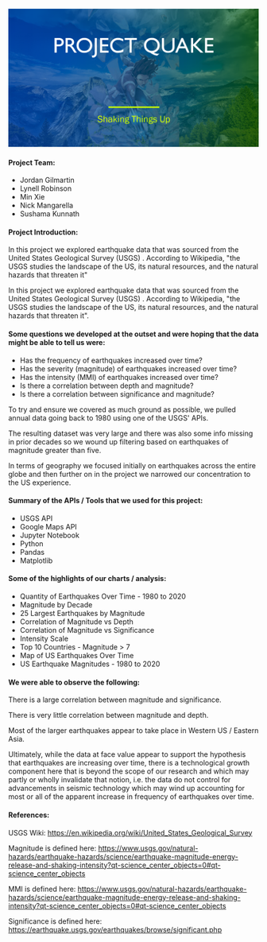 ![Quake Slide](images/QuakeSlide.png)

#### Project Team:

- Jordan Gilmartin
- Lynell Robinson
- Min Xie
- Nick Mangarella
- Sushama Kunnath


#### Project Introduction:

In this project we explored earthquake data that was sourced from the United States Geological Survey (USGS) .  According to Wikipedia, "the USGS studies the landscape of the US, its natural resources, and the natural hazards that threaten it"

In this project we explored earthquake data that was sourced from the United States Geological Survey (USGS) .  According to Wikipedia, "the USGS studies the landscape of the US, its natural resources, and the natural hazards that threaten it". 
#### Some questions we developed at the outset and were hoping that the data might be able to tell us were:

- Has the frequency of earthquakes increased over time?
- Has the severity (magnitude) of earthquakes increased over time?
- Has the intensity (MMI) of earthquakes increased over time?
- Is there a correlation between depth and magnitude?
- Is there a correlation between significance and magnitude?

To try and ensure we covered as much ground as possible, we pulled annual data going back to 1980 using one of the USGS' APIs.   

The resulting dataset was very large and there was also some info missing in prior decades so we wound up filtering based on earthquakes of magnitude greater than five.  

In terms of geography we focused initially on earthquakes across the entire globe and then further on in the project we narrowed our concentration to the US experience.  

#### Summary of the APIs / Tools that we used for this project:

- USGS API
- Google Maps API
- Jupyter Notebook
- Python
- Pandas
- Matplotlib

#### Some of the highlights of our charts / analysis:

- Quantity of Earthquakes Over Time - 1980 to 2020
- Magnitude by Decade
- 25 Largest Earthquakes by Magnitude
- Correlation of Magnitude vs Depth
- Correlation of Magnitude vs Significance
- Intensity Scale
- Top 10 Countries - Magnitude > 7
- Map of US Earthquakes Over Time
- US Earthquake Magnitudes - 1980 to 2020

#### We were able to observe the following:

There is a large correlation between magnitude and significance.  

There is very little correlation between magnitude and depth.  

Most of the larger earthquakes appear to take place in Western US / Eastern Asia.  

Ultimately, while the data at face value appear to support the hypothesis that earthquakes are increasing over time, there is a technological growth component here that is beyond the scope of our research and which may partly or wholly invalidate that notion, i.e. the data do not control for advancements in seismic technology which may wind up accounting for most or all of the apparent increase in frequency of earthquakes over time. 

#### References:

USGS Wiki: https://en.wikipedia.org/wiki/United_States_Geological_Survey

Magnitude is defined here:  https://www.usgs.gov/natural-hazards/earthquake-hazards/science/earthquake-magnitude-energy-release-and-shaking-intensity?qt-science_center_objects=0#qt-science_center_objects

MMI is defined here: https://www.usgs.gov/natural-hazards/earthquake-hazards/science/earthquake-magnitude-energy-release-and-shaking-intensity?qt-science_center_objects=0#qt-science_center_objects

Significance is defined here: https://earthquake.usgs.gov/earthquakes/browse/significant.php
